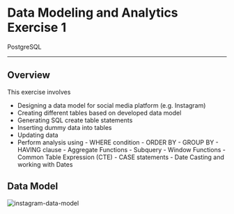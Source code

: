 # Data Modeling and Analytics Exercise 1
PostgreSQL

---

## Overview

This exercise involves

  - Designing a data model for social media platform (e.g. Instagram)
  - Creating different tables based on developed data model
  - Generating SQL create table statements
  - Inserting dummy data into tables
  - Updating data
  - Perform analysis using
        - WHERE condition
        - ORDER BY
        - GROUP BY
        - HAVING clause
        - Aggregate Functions
        - Subquery
        - Window Functions
        - Common Table Expression (CTE)
        - CASE statements
        - Date Casting and working with Dates

## Data Model

![instagram-data-model](https://github.com/user-attachments/assets/ba4d72f3-ce32-41f7-92d5-ad5726b8a75c)
